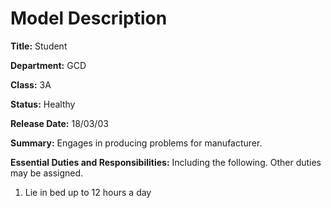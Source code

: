 # <strong>Model Description</strong>

<p><strong>Title:</strong> Student
 
<p><strong>Department:</strong> GCD

<p><strong>Class:</strong> 3A

<p><strong>Status:</strong> Healthy

<p><strong>Release Date:</strong> 18/03/03

<p><strong>Summary:</strong> Engages in producing problems for manufacturer.
 
<p><strong>Essential Duties and Responsibilities:</strong> Including the following. Other duties may be assigned.
 
1. Lie in bed up to 12 hours a day

